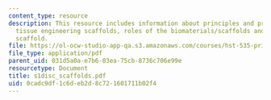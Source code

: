 ```yaml
---
content_type: resource
description: This resource includes information about principles and practice of using
  tissue engineering scaffolds, roles of the biomaterials/scaffolds and roles of a
  scaffold.
file: https://ol-ocw-studio-app-qa.s3.amazonaws.com/courses/hst-535-principles-and-practice-of-tissue-engineering-fall-2004/0cadc9df1c6deb2d8c721601711b02f4_s1disc_scaffolds.pdf
file_type: application/pdf
parent_uid: 031d5a0a-e7b6-03ea-75cb-8736c706e99e
resourcetype: Document
title: s1disc_scaffolds.pdf
uid: 0cadc9df-1c6d-eb2d-8c72-1601711b02f4
---
```

